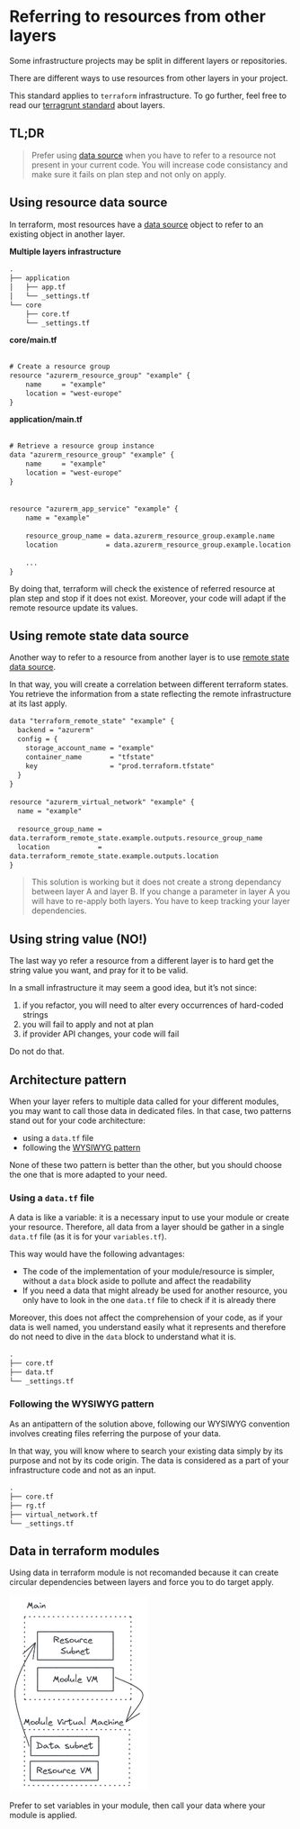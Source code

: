 # Referring to resources from other layers

Some infrastructure projects may be split in different layers or repositories.

There are different ways to use resources from other layers in your project.

This standard applies to `terraform` infrastructure. To go further, feel free to read our [terragrunt standard](../terragrunt/refering_to_resources_from_other_layers.md) about layers.

## TL;DR

> Prefer using [data source](https://developer.hashicorp.com/terraform/language/data-sources) when you have to refer to a resource not present in your current code.
> You will increase code consistancy and make sure it fails on plan step and not only on apply.

## Using resource data source

In terraform, most resources have a [data source](https://developer.hashicorp.com/terraform/language/data-sources) object to refer to an existing object in another layer.

**Multiple layers infrastructure**

```bash=
.
├── application
│   ├── app.tf
│   └── _settings.tf
└── core
    ├── core.tf
    └── _settings.tf
```

**core/main.tf**

```hcl=

# Create a resource group
resource "azurerm_resource_group" "example" {
    name     = "example"
    location = "west-europe"
}
```

**application/main.tf**

```hcl=

# Retrieve a resource group instance
data "azurerm_resource_group" "example" {
    name     = "example"
    location = "west-europe"
}


resource "azurerm_app_service" "example" {
    name = "example"

    resource_group_name = data.azurerm_resource_group.example.name
    location            = data.azurerm_resource_group.example.location

    ...
}
```

By doing that, terraform will check the existence of referred resource at plan step and stop if it does not exist.
Moreover, your code will adapt if the remote resource update its values.

## Using remote state data source

Another way to refer to a resource from another layer is to use [remote state data source](https://developer.hashicorp.com/terraform/language/state/remote-state-data).

In that way, you will create a correlation between different terraform states. You retrieve the information from a state reflecting the remote infrastructure at its last apply.

```hcl=
data "terraform_remote_state" "example" {
  backend = "azurerm"
  config = {
    storage_account_name = "example"
    container_name       = "tfstate"
    key                  = "prod.terraform.tfstate"
  }
}

resource "azurerm_virtual_network" "example" {
  name = "example"

  resource_group_name = data.terraform_remote_state.example.outputs.resource_group_name
  location            = data.terraform_remote_state.example.outputs.location
}
```

> This solution is working but it does not create a strong dependancy between layer A and layer B. If you change a parameter in layer A you will have to re-apply both layers. You have to keep tracking your layer dependencies.

## Using string value (NO!)

The last way yo refer a resource from a different layer is to hard get the string value you want, and pray for it to be valid.

In a small infrastructure it may seem a good idea, but it’s not since:

1. if you refactor, you will need to alter every occurrences of hard-coded strings
2. you will fail to apply and not at plan
3. if provider API changes, your code will fail

Do not do that.

## Architecture pattern

When your layer refers to multiple data called for your different modules, you may want to call those data in dedicated files.
In that case, two patterns stand out for your code architecture:

- using a `data.tf` file
- following the [WYSIWYG pattern](./wysiwg_patterns.md)

None of these two pattern is better than the other, but you should choose the one that is more adapted to your need.

### Using a `data.tf` file

A data is like a variable: it is a necessary input to use your module or create your resource. Therefore, all data from a layer should be gather in a single `data.tf` file (as it is for your `variables.tf`).

This way would have the following advantages:

- The code of the implementation of your module/resource is simpler, without a `data` block aside to pollute and affect the readability
- If you need a data that might already be used for another resource, you only have to look in the one `data.tf` file to check if it is already there

Moreover, this does not affect the comprehension of your code, as if your data is well named, you understand easily what it represents and therefore do not need to dive in the `data` block to understand what it is.

```bash=
.
├── core.tf
├── data.tf
└── _settings.tf
```

### Following the WYSIWYG pattern

As an antipattern of the solution above, following our WYSIWYG convention involves creating files referring the purpose of your data.

In that way, you will know where to search your existing data simply by its purpose and not by its code origin. The data is considered as a part of your infrastructure code and not as an input.

```bash=
.
├── core.tf
├── rg.tf
├── virtual_network.tf
└── _settings.tf
```

## Data in terraform modules

Using data in terraform module is not recomanded because it can create circular dependencies between layers and force you to do target apply.

![Data Circular dependency](../assets/img/data_circular_dependency.png)

Prefer to set variables in your module, then call your data where your module is applied.
